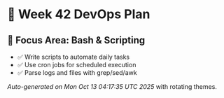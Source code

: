# 📅 Week 42 DevOps Plan

## 🎯 Focus Area: Bash & Scripting

- ✅ Write scripts to automate daily tasks
- ✅ Use cron jobs for scheduled execution
- ✅ Parse logs and files with grep/sed/awk

_Auto-generated on Mon Oct 13 04:17:35 UTC 2025_ with rotating themes.
